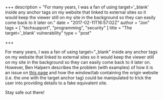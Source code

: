 +++
description = "For many years, I was a fan of using target='_blank' inside any anchor tags on my website that linked to external sites so it would keep the viewer still on my site in the background so they can easily come back to it later on."
date = "2017-02-11T16:57:02Z"
author = "Jon"
tags = [
  "techsupport",
  "programming",
	"security"
]
title = "The target='_blank' vulnerability"
type = "post"

+++

For many years, I was a fan of using target="_blank" inside any anchor tags on my website that linked to external sites so it would keep the viewer still on my site in the background so they can easily come back to it later on. However, Ben Halpern describes the problem (with examples) of how it is an issue on [this page](https://dev.to/ben/the-targetblank-vulnerability-by-example) and how the window/tab containing the origin website (i.e. the one with the target anchor tag) could be manipulated to trick the user into providing details to a fake equivalent site.

Stay safe out there!

